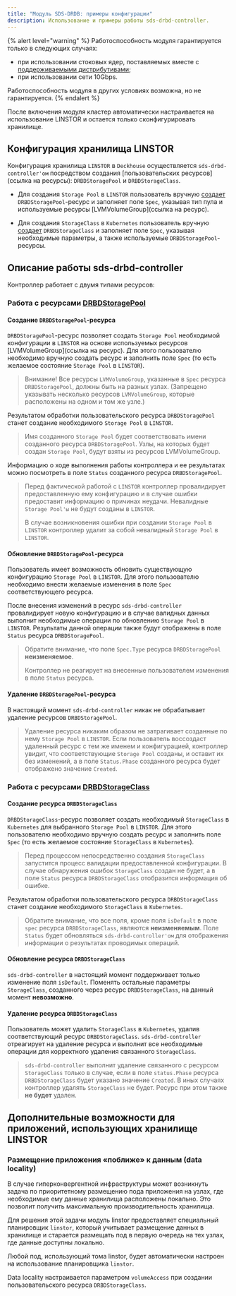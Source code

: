 ```yaml
---
title: "Модуль SDS-DRDB: примеры конфигурации"
description: Использование и примеры работы sds-drbd-controller.
---
```

{% alert level="warning" %}
Работоспособность модуля гарантируется только в следующих случаях:
- при использовании стоковых ядер, поставляемых вместе с [поддерживаемыми дистрибутивами](../../supported_versions.html#linux);
- при использовании сети 10Gbps.

Работоспособность модуля в других условиях возможна, но не гарантируется.
{% endalert %}

После включения модуля кластер автоматически настраивается на использование LINSTOR и остается только сконфигурировать хранилище.

## Конфигурация хранилища LINSTOR

Конфигурация хранилища `LINSTOR` в `Deckhouse` осуществляется `sds-drbd-controller'ом` посредством создания [пользовательских ресурсов](ссылка на ресурсы): `DRBDStoragePool` и `DRBDStorageClass`.

- Для создания `Storage Pool` в `LINSTOR` пользователь вручную [создает](#создание-drbdstoragepool-ресурса) `DRBDStoragePool`-ресурс и заполняет поле `Spec`, указывая тип пула и используемые ресурсы [LVMVolumeGroup](ссылка на ресурс).

- Для создания `StorageClass` в `Kubernetes` пользователь вручную [создает](#создание-ресурса-drbdstorageclass) `DRBDStorageClass` и заполняет поле `Spec`, указывая необходимые параметры, а также используемые `DRBDStoragePool`-ресурсы.

## Описание работы sds-drbd-controller

Контроллер работает с двумя типами ресурсов:

### Работа с ресурсами [DRBDStoragePool]()

#### Создание `DRBDStoragePool`-ресурса
`DRBDStoragePool`-ресурс позволяет создать `Storage Pool` необходимой конфигурации в `LINSTOR` на основе используемых ресурсов [LVMVolumeGroup](ссылка на ресурс).
Для этого пользователю необходимо вручную создать ресурс и заполнить поле `Spec` (то есть желаемое состояние `Storage Pool` в `LINSTOR`). 

> Внимание! Все ресурсы `LVMVolumeGroup`, указанные в `Spec` ресурса `DRBDStoragePool`, должны быть на разных узлах. (Запрещено указывать несколько ресурсов `LVMVolumeGroup`, которые расположены на одном и том же узле.) 

Результатом обработки пользовательского ресурса `DRBDStoragePool` станет создание необходимого `Storage Pool` в `LINSTOR`.

> Имя созданного `Storage Pool` будет соответствовать имени созданного ресурса `DRBDStoragePool`.
> Узлы, на которых будет создан `Storage Pool`, будут взяты из ресурсов LVMVolumeGroup.

Информацию о ходе выполнения работы контроллера и ее результатах можно посмотреть в поле `Status` созданного ресурса `DRBDStoragePool`.

> Перед фактической работой с `LINSTOR` контроллер провалидирует предоставленную ему конфигурацию и в случае ошибки предоставит информацию о причинах неудачи.
> Невалидные `Storage Pool'ы` не будут созданы в `LINSTOR`.
> 
> В случае возникновения ошибки при создании `Storage Pool` в `LINSTOR` контроллер удалит за собой невалидный `Storage Pool` в `LINSTOR`.

#### Обновление `DRBDStoragePool`-ресурса
Пользователь имеет возможность обновить существующую конфигурацию `Storage Pool` в `LINSTOR`. Для этого пользователю необходимо внести желаемые изменения в поле `Spec` соответствующего ресурса.

После внесения изменений в ресурс `sds-drbd-controller` провалидирует новую конфигурацию и в случае валидных данных выполнит необходимые операции по обновлению `Storage Pool` в `LINSTOR`. Результаты данной операции также будут отображены в поле `Status` ресурса `DRBDStoragePool`.

> Обратите внимание, что поле `Spec.Type` ресурса `DRBDStoragePool` **неизменяемое**. 
> 
> Контроллер не реагирует на внесенные пользователем изменения в поле `Status` ресурса.

#### Удаление `DRBDStoragePool`-ресурса
В настоящий момент `sds-drbd-controller` никак не обрабатывает удаление ресурсов `DRBDStoragePool`.

> Удаление ресурса никаким образом не затрагивает созданные по нему `Storage Pool` в `LINSTOR`. Если пользователь воссоздаст удаленный ресурс с тем же именем и конфигурацией, контроллер увидит, что соответствующие `Storage Pool` созданы, и оставит их без изменений, а в поле `Status.Phase` созданного ресурса будет отображено значение `Created`.

### Работа с ресурсами [DRBDStorageClass]()

#### Создание ресурса `DRBDStorageClass`
`DRBDStorageClass`-ресурс позволяет создать необходимый `StorageClass` в `Kubernetes` для выбранного `Storage Pool` в `LINSTOR`.
Для этого пользователю необходимо вручную создать ресурс и заполнить поле `Spec` (то есть желаемое состояние `StorageClass` в `Kubernetes`).

> Перед процессом непосредственно создания `StorageClass` запустится процесс валидации предоставленной конфигурации. 
> В случае обнаружения ошибок `StorageClass` создан не будет, а в поле `Status` ресурса `DRBDStorageClass` отобразится информация об ошибке.

Результатом обработки пользовательского ресурса `DRBDStorageClass` станет создание необходимого `StorageClass` в `Kubernetes`. 

> Обратите внимание, что все поля, кроме поля `isDefault` в поле `spec` ресурса `DRBDStorageClass`, являются **неизменяемым**.
Поле `Status` будет обновляться `sds-drbd-controller'ом` для отображения информации о результатах проводимых операций.

#### Обновление ресурса `DRBDStorageClass`
`sds-drbd-controller` в настоящий момент поддерживает только изменение поля `isDefault`. Поменять остальные параметры
`StorageClass`, созданного через ресурс `DRBDStorageClass`, на данный момент **невозможно**.

#### Удаление ресурса `DRBDStorageClass`
Пользователь может удалить `StorageClass` в `Kubernetes`, удалив соответствующий ресурс `DRBDStorageClass`. 
`sds-drbd-controller` отреагирует на удаление ресурса и выполнит все необходимые операции для корректного удаления связанного `StorageClass`.

> `sds-drbd-controller` выполнит удаление связанного с ресурсом `StorageClass` только в случае, если в поле `status.Phase`
> ресурса `DRBDStorageClass` будет указано значение `Created`. В иных случаях контроллер удалять `StorageClass` не будет. 
> Ресурс при этом также **не будет** удален.

## Дополнительные возможности для приложений, использующих хранилище LINSTOR

### Размещение приложения «поближе» к данным (data locality)

В случае гиперконвергентной инфраструктуры может возникнуть задача по приоритетному размещению пода приложения на узлах, где необходимые ему данные хранилища расположены локально. Это позволит получить максимальную производительность хранилища.

Для решения этой задачи модуль linstor предоставляет специальный планировщик `linstor`, который учитывает размещение данных в хранилище и старается размещать под в первую очередь на тех узлах, где данные доступны локально.
  
Любой под, использующий тома linstor, будет автоматически настроен на использование планировщика `linstor`.

Data locality настраивается параметром `volumeAccess` при создании пользовательского ресурса `DRBDStorageClass`.
